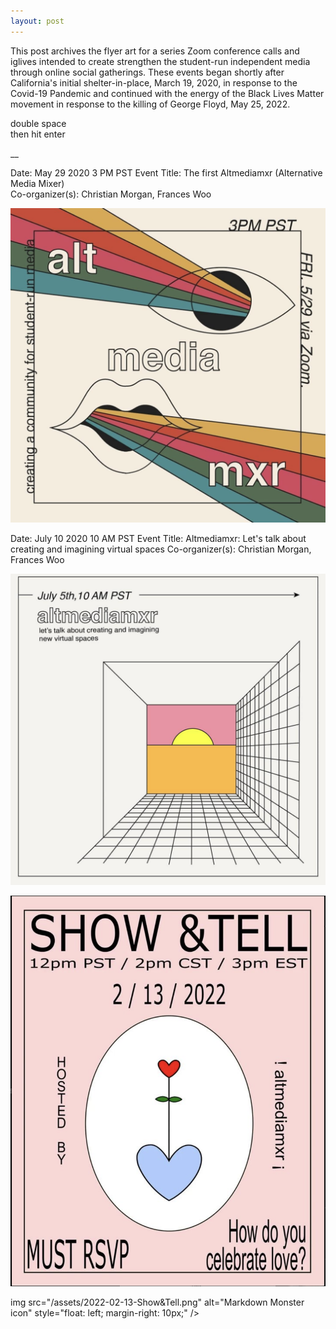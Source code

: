 ```yaml
---
layout: post
---
```

This post archives the flyer art for a series Zoom conference calls and iglives intended to create strengthen the student-run independent media through online social gatherings. These events began shortly after California's initial shelter-in-place, March 19, 2020, in response to the Covid-19 Pandemic and continued with the energy of the Black Lives Matter movement in response to the killing of George Floyd, May 25, 2022.  

double space  
then hit enter  

__

Date: May 29 2020 3 PM PST
Event Title: The first Altmediamxr (Alternative Media Mixer)  
Co-organizer(s): Christian Morgan, Frances Woo  

![Instagram flyer for first Altmediamxr](/assets/2020-03-29-First-Altmediamxr.png)

Date: July 10 2020 10 AM PST
Event Title: Altmediamxr: Let's talk about creating and imagining virtual spaces 
Co-organizer(s): Christian Morgan, Frances Woo  

![Instagram flyer for first Altmediamxr](/assets/2022-06-10-Second-Altmediamxr.png)

![Instagram flyer for Altmediamxr: Show & Tell](/assets/2022-02-13-Show&Tell.png)



img src="/assets/2022-02-13-Show&Tell.png"
     alt="Markdown Monster icon"
     style="float: left; margin-right: 10px;" />